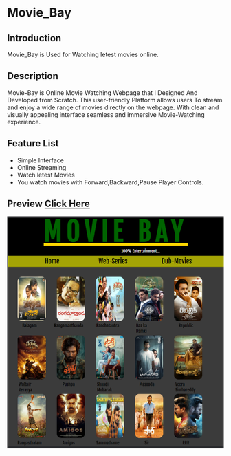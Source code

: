 # Movie_Bay

## Introduction
Movie_Bay is Used for Watching letest movies online.

## Description
Movie-Bay is Online Movie Watching Webpage that I Designed
And Developed from Scratch. This user-friendly Platform allows users
To stream and enjoy a wide range of movies directly on the webpage.
With clean and visually appealing interface seamless and immersive
Movie-Watching experience.

## Feature List
* Simple Interface
* Online Streaming
* Watch letest Movies
* You watch movies with Forward,Backward,Pause Player Controls.

## Preview [Click Here](https://omega0071.github.io/Movie_Bay/)
<img src="./preview.png" width="800" />
